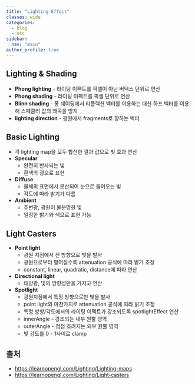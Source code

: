 ```yaml
---
title: "Lighting Effect"
classes: wide
categories: 
  - blog
  - etc
sidebar:
  nav: "main"
author_profile: true
---
```

   

## Lighting & Shading
* **Phong lighting** - 라이팅 이펙트를 픽셀이 아닌 버텍스 단위로 연산
* **Phong shading** - 라이팅 이펙트를 픽셀 단위로 연산
* **Blinn shading** - 퐁 쉐이딩에서 리플렉션 벡터를 이용하는 대신 하프 벡터를 이용해 스페큘러 값의 왜곡을 방지
* **lighting direction** - 광원에서 fragments로 향하는 벡터

## Basic Lighting
* 각 lighting map을 모두 합산한 결과 값으로 빛 효과 연산
* **Specular**
  - 완전히 반사되는 빛
  - 흰색의 광으로 표현
* **Diffuse**
  - 물체의 표면에서 분산되어 눈으로 들어오는 빛
  - 각도에 따라 밝기가 다름
* **Ambient**
  - 주변광, 광원이 불분명한 빛
  - 일정한 밝기와 색으로 표현 가능

## Light Casters    
* **Point light**
  - 광원 지점에서 전 방향으로 빛을 발사
  - 광원으로부터 멀어질수록 attenuation 공식에 따라 밝기 조정
  - constant, linear, quadratic, distance에 따라 연산
* **Directional light**
  - 태양광, 빛의 방향성만을 가지고 연산
* **Spotlight**
  - 광원지점에서 특정 방향으로만 빛을 발사
  - point light와 마찬가지로 attenuation 공식에 따라 밝기 조정
  - 특정 방향/각도에서의 라이팅 이펙트가 강조되도록 spotlightEffect 연산
  - innerAngle - 강조되는 내부 원뿔 영역
  - outerAngle - 점점 흐려지는 외부 원뿔 영역
  - 빛 강도를 0 - 1사이로 clamp
  
## 출처
* <https://learnopengl.com/Lighting/Lighting-maps>
* <https://learnopengl.com/Lighting/Light-casters>  
